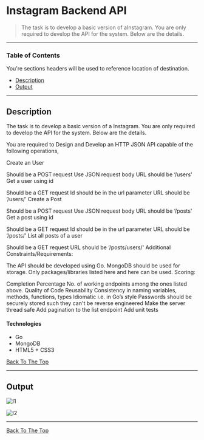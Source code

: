 # Instagram Backend API
> The task is to develop a basic version of aInstagram. You are only required to develop the API for the system. Below are the details.

---

### Table of Contents
You're sections headers will be used to reference location of destination.

- [Description](#description)
- [Output](#Output)


---
## Description
The task is to develop a basic version of a Instagram. You are only required to develop the API for the system. Below are the details.

You are required to Design and Develop an HTTP JSON API capable of the following operations,

 Create an User

Should be a POST request
Use JSON request body
URL should be ‘/users'
 Get a user using id

Should be a GET request
Id should be in the url parameter
URL should be ‘/users/<id here>’
 Create a Post

Should be a POST request
Use JSON request body
URL should be ‘/posts'
 Get a post using id

Should be a GET request
Id should be in the url parameter
URL should be ‘/posts/<id here>’
 List all posts of a user

Should be a GET request
URL should be ‘/posts/users/<Id here>'
Additional Constraints/Requirements:

 The API should be developed using Go.
 MongoDB should be used for storage.
 Only packages/libraries listed here and here can be used.
Scoring:

 Completion Percentage
No. of working endpoints among the ones listed above.
 Quality of Code
Reusability
Consistency in naming variables, methods, functions, types
Idiomatic i.e. in Go’s style
Passwords should be securely stored such they can't be reverse engineered
Make the server thread safe
Add pagination to the list endpoint
Add unit tests

#### Technologies

- Go
- MongoDB
- HTML5 + CSS3

[Back To The Top](#Driving-Car-Using-Gesture-Control)

---
## Output
![I1](https://user-images.githubusercontent.com/60354122/136669810-67cf20da-e504-44d0-aeeb-710540a502fb.jpg)

![I2](https://user-images.githubusercontent.com/60354122/136669855-f9f9cd4d-c487-4df8-9db5-095e8b52d994.jpg)

---




[Back To The Top](#Driving-Car-Using-Gesture-Control)
